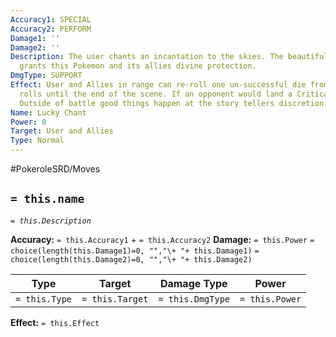 ```yaml
---
Accuracy1: SPECIAL
Accuracy2: PERFORM
Damage1: ''
Damage2: ''
Description: The user chants an incantation to the skies. The beautiful performance
  grants this Pokemon and its allies divine protection.
DmgType: SUPPORT
Effect: User and Allies in range can re-roll one un-successful die from all their
  rolls until the end of the scene. If an opponent would land a Critical Hit it doesn't.
  Outside of battle good things happen at the story tellers discretion.
Name: Lucky Chant
Power: 0
Target: User and Allies
Type: Normal
---
```


#PokeroleSRD/Moves

## `= this.name` 
*`= this.Description`*

**Accuracy:** `= this.Accuracy1` + `= this.Accuracy2`
**Damage:** `= this.Power` `= choice(length(this.Damage1)=0, "","\+ "+ this.Damage1)` `= choice(length(this.Damage2)=0, "","\+ "+ this.Damage2)`

| Type          | Target          | Damage Type          | Power          |
| ------------- | --------------- | ---------------- | -------------- |
| `= this.Type` | `= this.Target` | `= this.DmgType` | `= this.Power` | 

**Effect:** `= this.Effect`